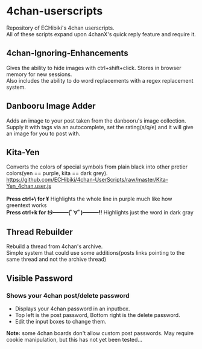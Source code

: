# 4chan-userscripts
Repository of ECHibiki's 4chan userscripts.<br/>
All of these scripts expand upon 4chanX's quick reply feature and require it.

## 4chan-Ignoring-Enhancements
Gives the ability to hide images with ctrl+shift+click. Stores in browser memory for new sessions.<br/>
Also includes the ability to do word replacements with a regex replacement system.<br>

## Danbooru Image Adder
Adds an image to your post taken from the danbooru's image collection.<br/>
Supply it with tags via an autocomplete, set the rating(s/q/e) and it will give an image for you to post with. 

## Kita-Yen
Converts the colors of special symbols from plain black into other pretier colors(yen == purple, kita == dark grey).<br/>
https://github.com/ECHibiki/4chan-UserScripts/raw/master/Kita-Yen_4chan.user.js<br/><br/>
<strong>Press ctrl+\ for ¥</strong>
Highlights the whole line in purple much like how greentext works<br/>
<strong>Press ctrl+k for ｷﾀ━━━(ﾟ∀ﾟ)━━━!!</strong>
Highlights just the word in dark gray<br/>

## Thread Rebuilder
Rebuild a thread from 4chan's archive.<br/>
Simple system that could use some additions(posts links pointing to the same thread and not the archive thread)

## Visible Password
### Shows your 4chan post/delete password
* Displays your 4chan password in an inputbox.
* Top left is the post password, Bottom right is the delete password.
* Edit the input boxes to change them.

__Note:__ some 4chan boards don't allow custom post passwords. May require cookie manipulation, but this has not yet been tested...
